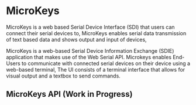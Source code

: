 # MicroKeys
MicroKeys is a web based Serial Device Interface (SDI) that users can connect their serial devices to, MicroKeys enables serial data transmission of text based data and shows output and input of devices, 

MicroKeys is a web-based Serial Device Information Exchange (SDIE) application that makes use of the Web Serial API. Microkeys enables End-Users to communicate with connected serial devices on their device using a web-based terminal, The UI consists of a terminal interface that allows for visual output and a textbox to send commands. 

## MicroKeys API (Work in Progress)
